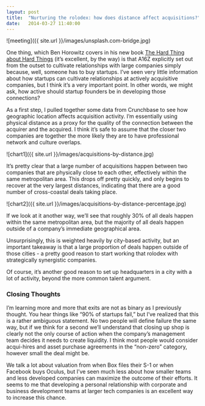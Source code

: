 ```yaml
---
layout: post
title:  "Nurturing the rolodex: how does distance affect acquisitions?"
date:   2014-03-27 11:40:00
---
```


![meeting]({{ site.url }}/images/unsplash.com-bridge.jpg)

One thing, which Ben Horowitz covers in his new book [The Hard Thing about Hard Things][horowitz] (it’s excellent, by the way) is that A16Z explicitly set out from the outset to cultivate relationships with large companies simply because, well, someone has to buy startups. I’ve seen very little information about how startups can cultivate relationships at actively acquisitive companies, but I think it’s a very important point. In other words, we might ask, how active should startup founders be in developing those connections?

<!-- end_excerpt -->

As a first step, I pulled together some data from Crunchbase to see how geographic location affects acquisition activity. I’m essentially using physical distance as a proxy for the quality of the connection between the acquirer and the acquired. I think it’s safe to assume that the closer two companies are together the more likely they are to have professional network and culture overlaps. 

![chart1]({{ site.url }}/images/acquisitions-by-distance.jpg)

It’s pretty clear that a large number of acquisitions happen between two companies that are physically close to each other, effectively within the same metropolitan area. This drops off pretty quickly, and only begins to recover at the very largest distances, indicating that there are a good number of cross-coastal deals taking place.

![chart2]({{ site.url }}/images/acquisitions-by-distance-percentage.jpg)

If we look at it another way, we’ll see that roughly 30% of all deals happen within the same metropolitan area, but the majority of all deals happen outside of a company’s immediate geographical area.

Unsurprisingly, this is weighted heavily by city-based activity, but an important takeaway is that a large proportion of deals happen outside of those cities - a pretty good reason to start working that rolodex with strategically synergistic companies.

Of course, it’s another good reason to set up headquarters in a city with a lot of activity, beyond the more common talent argument.

### Closing Thoughts

I’m learning more and more that exits are not as binary as I previously thought. You hear things like “90% of startups fail,” but I’ve realized that this is a rather ambiguous statement. No two people will define failure the same way, but if we think for a second we’ll understand that closing up shop is clearly not the only course of action when the company’s management team decides it needs to create liquidity. I think most people would consider acqui-hires and asset purchase agreements in the “non-zero” category, however small the deal might be.

We talk a lot about valuation from when Box files their S-1 or when Facebook buys Oculus, but I’ve seen much less about how smaller teams and less developed companies can maximize the outcome of their efforts. It seems to me that developing a personal relationship with corporate and business development teams at larger tech companies is an excellent way to increase this chance.

[horowitz]: http://www.amazon.com/The-Hard-Thing-About-Things/dp/0062273205